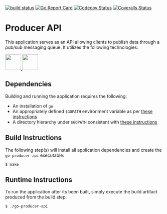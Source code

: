 [![build status](https://travis-ci.org/daynesh/go-producer-api.svg?branch=master)](https://travis-ci.org/daynesh/go-producer-api.svg?branch=master)
[![Go Report Card](https://goreportcard.com/badge/github.com/daynesh/go-producer-api)](https://goreportcard.com/report/github.com/daynesh/go-producer-api)
[![Codecov Status](https://codecov.io/gh/daynesh/go-producer-api/branch/master/graph/badge.svg)](https://codecov.io/gh/daynesh/go-producer-api)
[![Coveralls Status](https://coveralls.io/repos/github/daynesh/go-producer-api/badge.svg?branch=master)](https://coveralls.io/github/daynesh/go-producer-api?branch=master)


# Producer API
This application serves as an API allowing clients to publish data through a pub/sub messaging queue.  It utilizes the following technologies:

<a href="https://golang.org/" target="_blank" title="Go">
  <img height="50" src="https://upload.wikimedia.org/wikipedia/commons/2/23/Golang.png"/>
</a>
<a href="https://kafka.apache.org/" target="_blank" title="Kafka">
  <img height="50" src="https://kafka.apache.org/images/logo.png"/>
</a>

## Dependencies
Building and running the application requires the following:
- An installation of `go`
- An appropriately defined `$GOPATH` environment variable as per [these instructions](https://golang.org/doc/code.html#GOPATH)
- A directory hierarchy under `$GOPATH` consistent with [these instructions](https://golang.org/doc/code.html#Workspaces)

## Build Instructions
The following step(s) will install all application dependencies and create the `go-producer-api` executable:
```
$ make
```

## Runtime Instructions
To run the application after its been built, simply execute the build artifact produced from the build step:
```
$ ./go-producer-api
```
